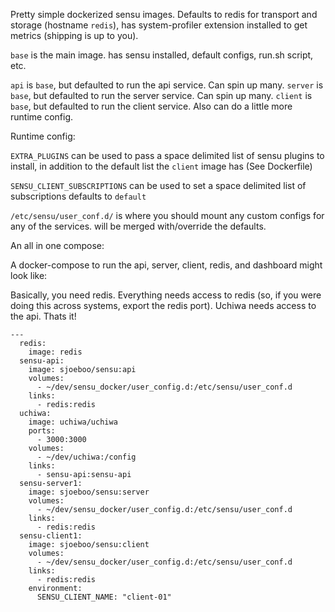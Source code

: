 
Pretty simple dockerized sensu images. Defaults to redis for transport and storage (hostname `redis`), has system-profiler extension installed to get metrics (shipping is up to you).

`base` is the main image. has sensu installed, default configs, run.sh script, etc.

`api` is `base`, but defaulted to run the api service. Can spin up many.
`server` is `base`, but defaulted to run the server service. Can spin up many.
`client` is `base`, but defaulted to run the client service. Also can do a little more runtime config.


Runtime config:



`EXTRA_PLUGINS` can be used to pass a space delimited list of sensu plugins to install, in addition to the default list the `client` image has (See Dockerfile)

`SENSU_CLIENT_SUBSCRIPTIONS` can be used to set a space delimited list of subscriptions defaults to `default`

`/etc/sensu/user_conf.d/` is where you should mount any custom configs for any of the services.  will be merged with/override the defaults.


An all in one compose:

A docker-compose to run the api, server, client, redis, and dashboard might look like:

Basically, you need redis. Everything needs access to redis (so, if you were doing this across systems, export the redis port). Uchiwa needs access to the api. Thats it!

```
---
  redis:
    image: redis
  sensu-api:
    image: sjoeboo/sensu:api
    volumes:
      - ~/dev/sensu_docker/user_config.d:/etc/sensu/user_conf.d
    links:
      - redis:redis
  uchiwa:
    image: uchiwa/uchiwa
    ports:
      - 3000:3000
    volumes:
      - ~/dev/uchiwa:/config
    links:
      - sensu-api:sensu-api
  sensu-server1:
    image: sjoeboo/sensu:server
    volumes:
      - ~/dev/sensu_docker/user_config.d:/etc/sensu/user_conf.d
    links:
      - redis:redis
  sensu-client1:
    image: sjoeboo/sensu:client
    volumes:
      - ~/dev/sensu_docker/user_config.d:/etc/sensu/user_conf.d
    links:
      - redis:redis
    environment:
      SENSU_CLIENT_NAME: "client-01"
```
